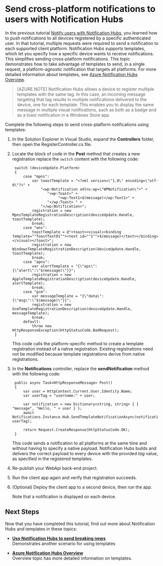 <properties
	pageTitle="Send cross-platform notifications to users with Notification Hubs (ASP.NET)" description="Learn how to use Notification Hubs templates to send, in a single request, a platform-agnostic notification that targets all platforms."
	services="notification-hubs"
	documentationCenter=""
	authors="wesmc7777"
	manager="dwrede"
	editor=""/>

<tags
	ms.service="notification-hubs"
	ms.date="12/11/2015"
	wacn.date=""/>

# Send cross-platform notifications to users with Notification Hubs


In the previous tutorial [Notify users with Notification Hubs], you learned how to push notifications to all devices registered by a specific authenticated user. In that tutorial, multiple requests were required to send a notification to each supported client platform. Notification Hubs supports templates, which let you specify how a specific device wants to receive notifications. This simplifies sending cross-platform notifications. This topic demonstrates how to take advantage of templates to send, in a single request, a platform-agnostic notification that targets all platforms. For more detailed information about templates, see [Azure Notification Hubs Overview][Templates].

> [AZURE.NOTE] Notification Hubs allows a device to register multiple templates with the same tag. In this case, an incoming message targeting that tag results in multiple notifications delivered to the device, one for each template. This enables you to display the same message in multiple visual notifications, such as both as a badge and as a toast notification in a Windows Store app.

Complete the following steps to send cross-platform notifications using templates:

1. In the Solution Explorer in Visual Studio, expand the **Controllers** folder, then open the RegisterController.cs file.

2. Locate the block of code in the **Post** method that creates a new registration replace the `switch` content with the following code:

		switch (deviceUpdate.Platform)
        {
            case "mpns":
                var toastTemplate = "<?xml version=\"1.0\" encoding=\"utf-8\"?>" +
                    "<wp:Notification xmlns:wp=\"WPNotification\">" +
                       "<wp:Toast>" +
                            "<wp:Text1>$(message)</wp:Text1>" +
                       "</wp:Toast> " +
                    "</wp:Notification>";
                registration = new MpnsTemplateRegistrationDescription(deviceUpdate.Handle, toastTemplate);
                break;
            case "wns":
                toastTemplate = @"<toast><visual><binding template=""ToastText01""><text id=""1"">$(message)</text></binding></visual></toast>";
                registration = new WindowsTemplateRegistrationDescription(deviceUpdate.Handle, toastTemplate);
                break;
            case "apns":
                var alertTemplate = "{\"aps\":{\"alert\":\"$(message)\"}}";
                registration = new AppleTemplateRegistrationDescription(deviceUpdate.Handle, alertTemplate);
                break;
            case "gcm":
                var messageTemplate = "{\"data\":{\"msg\":\"$(message)\"}}";
                registration = new GcmTemplateRegistrationDescription(deviceUpdate.Handle, messageTemplate);
                break;
            default:
                throw new HttpResponseException(HttpStatusCode.BadRequest);
        }

	This code calls the platform-specific method to create a template registration instead of a native registration. Existing registrations need not be modified because template registrations derive from native registrations.

3. In the **Notifications** controller, replace the **sendNotification** method with the following code:

        public async Task<HttpResponseMessage> Post()
        {
            var user = HttpContext.Current.User.Identity.Name;
            var userTag = "username:" + user;

            var notification = new Dictionary<string, string> { { "message", "Hello, " + user } };
            await Notifications.Instance.Hub.SendTemplateNotificationAsync(notification, userTag);

            return Request.CreateResponse(HttpStatusCode.OK);
        }

	This code sends a notification to all platforms at the same time and without having to specify a native payload. Notification Hubs builds and delivers the correct payload to every device with the provided _tag_ value, as specified in the registered templates.

4. Re-publish your WebApi back-end project.

5. Run the client app again and verify that registration succeeds.

6. (Optional) Deploy the client app to a second device, then run the app.

	Note that a notification is displayed on each device.

## Next Steps

Now that you have completed this tutorial, find out more about Notification Hubs and templates in these topics:

+ **[Use Notification Hubs to send breaking news]** <br/>Demonstrates another scenario for using templates

+  **[Azure Notification Hubs Overview][Templates]**<br/>Overview topic has more detailed information on templates.


<!-- Anchors. -->

<!-- Images. -->




<!-- URLs. -->
[Push to users ASP.NET]: /documentation/articles/mobile-services-dotnet-backend-windows-store-dotnet-push-notifications-app-users-aspnet
[Push to users Mobile Services]: /documentation/articles/mobile-services-dotnet-backend-windows-store-dotnet-push-notifications-app-users/
[Visual Studio 2012 Express for Windows 8]: https://www.visualstudio.com/downloads/download-visual-studio-vs

[Use Notification Hubs to send breaking news]: notification-hubs-windows-store-dotnet-send-breaking-news.md
[Azure Notification Hubs]: /home/features/notification-hubs/#price
[Notify users with Notification Hubs]: notification-hubs-aspnet-backend-windows-dotnet-notify-users.md
[Templates]: https://msdn.microsoft.com/zh-cn/library/jj927170.aspx#BKMK_NH7
[Notification Hub How to for Windows Store]: http://msdn.microsoft.com/zh-cn/library/azure/jj927172.aspx
